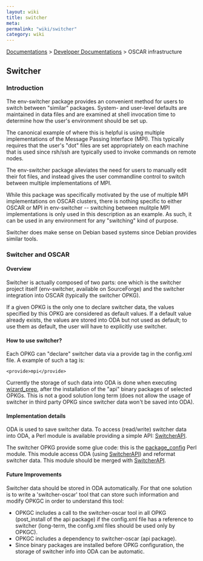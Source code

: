 ```yaml
---
layout: wiki
title: switcher
meta: 
permalink: "wiki/switcher"
category: wiki
---
```

<!-- Name: switcher -->
<!-- Version: 4 -->
<!-- Author: valleegr -->
[Documentations](Document) > [Developer Documentations](DevelDocs) > OSCAR infrastructure

## Switcher

### Introduction

The env-switcher package provides an convenient method
for users to switch between "similar" packages.  System- and
user-level defaults are maintained in data files and are examined at
shell invocation time to determine how the user's environment should
be set up.

The canonical example of where this is helpful is using multiple
implementations of the Message Passing Interface (MPI).  This
typically requires that the user's "dot" files are set appropriately
on each machine that is used since rsh/ssh are typically used to
invoke commands on remote nodes.

The env-switcher package alleviates the need for users to manually
edit their fot files, and instead gives the user commandline control
to switch between multiple implementations of MPI.

While this package was specifically motivated by the use of multiple
MPI implementations on OSCAR clusters, there is nothing specific to
either OSCAR or MPI in env-switcher -- switching between mulitple MPI
implementations is only used in this description as an example.  As
such, it can be used in any environment for any "switching" kind of
purpose.

Switcher does make sense on Debian based systems since Debian provides similar tools.

### Switcher and OSCAR

#### Overview

Switcher is actually composed of two parts: one which is the switcher project itself (env-switcher, available on SourceForge) and the switcher integration into OSCAR (typically the switcher OPKG).

If a given OPKG is the only one to declare switcher data, the values specified by this OPKG are considered as default values. If a default value already exists, the values are stored into ODA but not used as default; to use them as default, the user will have to explicitly use switcher.

#### How to use switcher?

Each OPKG can "declare" switcher data via a provide tag in the config.xml file. A example of such a tag is:


    <provide>mpi</provide>

Currently the storage of such data into ODA is done when executing [wizard_prep](http://svn.oscar.openclustergroup.org/trac/oscar/browser/trunk/wizard_prep), after the installation of the "api" binary packages of selected OPKGs. This is not a good solution long term (does not allow the usage of switcher in third party OPKG since switcher data won't be saved into ODA).

#### Implementation details

ODA is used to save switcher data. To access (read/write) switcher data into ODA, a Perl module is available providing a simple API: [SwitcherAPI](http://svn.oscar.openclustergroup.org/trac/oscar/browser/trunk/lib/OSCAR/SwitcherAPI.pm).

The switcher OPKG provide some glue code: this is the [package_config](http://svn.oscar.openclustergroup.org/trac/oscar/browser/trunk/packages/switcher/scripts/package_config.pm) Perl module. This module access ODA (using [SwitcherAPI](http://svn.oscar.openclustergroup.org/trac/oscar/browser/trunk/lib/OSCAR/SwitcherAPI.pm)) and reformat switcher data. This module should be merged with [SwitcherAPI](http://svn.oscar.openclustergroup.org/trac/oscar/browser/trunk/lib/OSCAR/SwitcherAPI.pm).

#### Future Improvements

Switcher data should be stored in ODA automatically. For that one solution is to write a 'switcher-oscar' tool that can store such information and modify OPKGC in order to understand this tool:
- OPKGC includes a call to the switcher-oscar tool in all OPKG (post_install of the api package) if the config.xml file has a reference to switcher (long-term, the config.xml files should be used only by OPKGC).
- OPKGC includes a dependency to switcher-oscar (api package).
- Since binary packages are installed before OPKG configuration, the storage of switcher info into ODA can be automatic.
